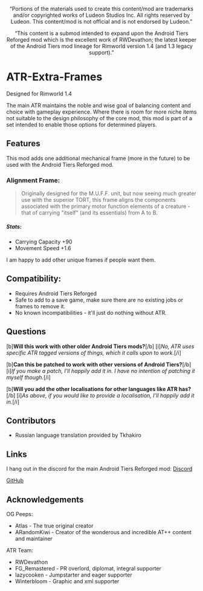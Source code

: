 <p align="center">
	“Portions of the materials used to create this content/mod are trademarks and/or copyrighted works of Ludeon Studios Inc. All rights reserved by Ludeon. This content/mod is not official and is not endorsed by Ludeon.”
</p>
<p align="center">
	“This content is a submod intended to expand upon the Android Tiers Reforged mod which is the excellent work of RWDevathon; the latest keeper of the Android Tiers mod lineage for Rimworld version 1.4 (and 1.3 legacy support).”
</p>

# ATR-Extra-Frames
Designed for Rimworld 1.4

The main ATR maintains the noble and wise goal of balancing content and choice with gameplay experience.
Where there is room for more niche items not suitable to the design philosophy of the core mod, this mod is part of a set intended to enable those options for determined players.

## Features
This mod adds one additional mechanical frame (more in the future) to be used with the Android Tiers Reforged mod.

### Alignment Frame:
> Originally designed for the M.U.F.F. unit, but now seeing much greater use with the superior TORT, this frame aligns the components associated with the primary motor function elements of a creature - that of carrying "itself" (and its essentials) from A to B.
##### Stats:
* Carrying Capacity +90
* Movement Speed +1.6

I am happy to add other unique frames if people want them.

## Compatibility:
* Requires Android Tiers Reforged
* Safe to add to a save game, make sure there are no existing jobs or frames to remove it.
* No known incompatibilities - it'll just do nothing without ATR.

## Questions
[b]**Will this work with other older Android Tiers mods?**[/b]
[i]*No, ATR uses specific ATR tagged versions of things, which it calls upon to work.*[/i]

[b]**Can this be patched to work with other versions of Android Tiers?**[/b]
[i]*If you make a patch, I'll happily add it in. I have no intention of patching it myself though.*[/i]

[b]**Will you add the other localisations for other languages like ATR has?**[/b]
[i]*As above, if you would like to provide a localisation, I'll happily add it in.*[/i]

## Contributors
* Russian language translation provided by Tkhakiro

## Links
I hang out in the discord for the main Android Tiers Reforged mod:
[Discord](https://discord.gg/udNCpbkABT)

[GitHub](https://github.com/MasterOfGrey/ATR-Extra-Frames)

## Acknowledgements
OG Peeps:
* Atlas - The true original creator
* ARandomKiwi - Creator of the wonderous and incredible AT++ content and maintainer

ATR Team:
* RWDevathon
* FG_Remastered - PR overlord, diplomat, integral supporter
* lazycooken - Jumpstarter and eager supporter
* Winterbloom - Graphic and xml supporter
